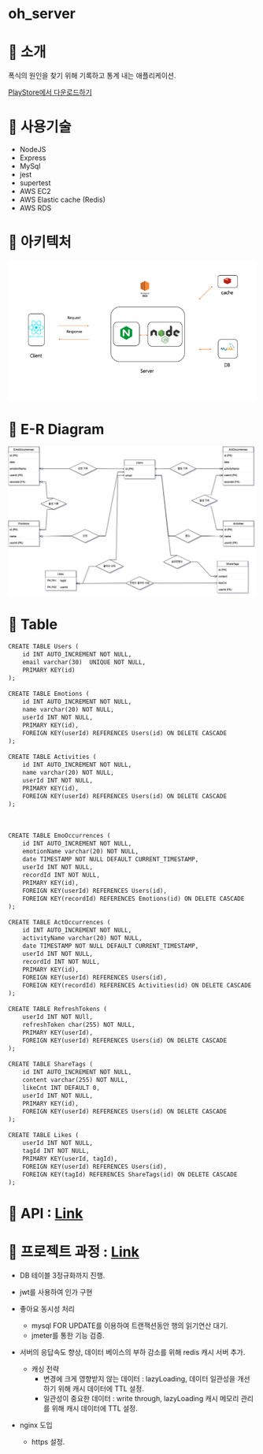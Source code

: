 # oh_server

# 📌 소개

폭식의 원인을 찾기 위해 기록하고 통계 내는 애플리케이션.

[PlayStore에서 다운로드하기](https://play.google.com/store/apps/details?id=com.oh)

# 📌 사용기술

- NodeJS
- Express
- MySql
- jest
- supertest
- AWS EC2
- AWS Elastic cache (Redis)
- AWS RDS

# 📌 아키텍처

![아키텍처](./%EC%95%84%ED%82%A4%ED%85%8D%EC%B2%98.png)

# 📌 E-R Diagram

![E-R Diagram](https://github.com/MyNameIsTaeYeong/oh_server/blob/main/ERdiagram.png)

# 📌 Table

```
CREATE TABLE Users (
    id INT AUTO_INCREMENT NOT NULL,
    email varchar(30)  UNIQUE NOT NULL,
    PRIMARY KEY(id)
);

CREATE TABLE Emotions (
    id INT AUTO_INCREMENT NOT NULL,
    name varchar(20) NOT NULL,
    userId INT NOT NULL,
    PRIMARY KEY(id),
    FOREIGN KEY(userId) REFERENCES Users(id) ON DELETE CASCADE
);

CREATE TABLE Activities (
    id INT AUTO_INCREMENT NOT NULL,
    name varchar(20) NOT NULL,
    userId INT NOT NULL,
    PRIMARY KEY(id),
    FOREIGN KEY(userId) REFERENCES Users(id) ON DELETE CASCADE
);



CREATE TABLE EmoOccurrences (
    id INT AUTO_INCREMENT NOT NULL,
    emotionName varchar(20) NOT NULL,
    date TIMESTAMP NOT NULL DEFAULT CURRENT_TIMESTAMP,
    userId INT NOT NULL,
    recordId INT NOT NULL,
    PRIMARY KEY(id),
    FOREIGN KEY(userId) REFERENCES Users(id),
    FOREIGN KEY(recordId) REFERENCES Emotions(id) ON DELETE CASCADE
);

CREATE TABLE ActOccurrences (
    id INT AUTO_INCREMENT NOT NULL,
    activityName varchar(20) NOT NULL,
    date TIMESTAMP NOT NULL DEFAULT CURRENT_TIMESTAMP,
    userId INT NOT NULL,
    recordId INT NOT NULL,
    PRIMARY KEY(id),
    FOREIGN KEY(userId) REFERENCES Users(id),
    FOREIGN KEY(recordId) REFERENCES Activities(id) ON DELETE CASCADE
);

CREATE TABLE RefreshTokens (
    userId INT NOT NUll,
    refreshToken char(255) NOT NULL,
    PRIMARY KEY(userId),
    FOREIGN KEY(userId) REFERENCES Users(id) ON DELETE CASCADE
);

CREATE TABLE ShareTags (
	id INT AUTO_INCREMENT NOT NULL,
    content varchar(255) NOT NULL,
    likeCnt INT DEFAULT 0,
    userId INT NOT NULL,
    PRIMARY KEY(id),
    FOREIGN KEY(userId) REFERENCES Users(id) ON DELETE CASCADE
);

CREATE TABLE Likes (
	userId INT NOT NULL,
	tagId INT NOT NULL,
    PRIMARY KEY(userId, tagId),
	FOREIGN KEY(userId) REFERENCES Users(id),
    FOREIGN KEY(tagId) REFERENCES ShareTags(id) ON DELETE CASCADE
);
```

# 📌 API : [Link](https://documenter.getpostman.com/view/5013120/UyrGAtod)

# 📌 프로젝트 과정 : [Link](https://velog.io/@imtaebari/series/%ED%94%84%EB%A1%9C%EC%A0%9D%ED%8A%B8)

- DB 테이블 3정규화까지 진행.
- jwt를 사용하여 인가 구현
- 좋아요 동시성 처리

  - mysql FOR UPDATE를 이용하여 트랜잭션동안 행의 읽기연산 대기.
  - jmeter를 통한 기능 검증.

- 서버의 응답속도 향상, 데이터 베이스의 부하 감소를 위해 redis 캐시 서버 추가.
  - 캐싱 전략
    - 변경에 크게 영향받지 않는 데이터 : lazyLoading, 데이터 일관성을 개선하기 위해 캐시 데이터에 TTL 설정.
    - 일관성이 중요한 데이터 : write through, lazyLoading 캐시 메모리 관리를 위해 캐시 데이터에 TTL 설정.
- nginx 도입
  - https 설정.
